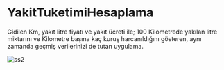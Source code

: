 # YakitTuketimiHesaplama
Gidilen Km, yakıt litre fiyatı ve yakıt ücreti ile; 100 Kilometrede yakılan litre miktarını ve Kilometre başına kaç kuruş harcanıldığını gösteren, aynı zamanda geçmiş verilerinizi de tutan uygulama.

![ss2](https://user-images.githubusercontent.com/60854293/96786443-f51bf780-13f8-11eb-80fa-9d0753dc09f1.png)


